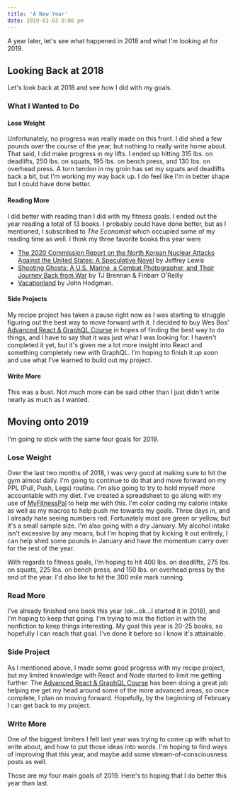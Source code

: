 ```yaml
---
title: 'A New Year'
date: 2019-01-03 8:00 pm
---
```


A year later, let's see what happened in 2018 and what I'm looking at for 2019.

## Looking Back at 2018

Let's look back at 2018 and see how I did with my goals.

### What I Wanted to Do

#### Lose Weight

Unfortunately, no progress was really made on this front. I did shed a few pounds over the course of the year, but nothing to really write home about. That said, I did make progress in my lifts. I ended up hitting 315 lbs. on deadlifts, 250 lbs. on squats, 195 lbs. on bench press, and 130 lbs. on overhead press. A torn tendon in my groin has set my squats and deadlifts back a bit, but I'm working my way back up. I do feel like I'm in better shape but I could have done better.

#### Reading More

I did better with reading than I did with my fitness goals. I ended out the year reading a total of 13 books. I probably could have done better, but as I mentioned, I subscribed to _The Economist_ which occupied some of my reading time as well. I think my three favorite books this year were

-   [The 2020 Commission Report on the North Korean Nuclear Attacks Against the United States: A Speculative Novel](https://www.amazon.com/gp/product/B079VDR6HM) by Jeffrey Lewis
-   [Shooting Ghosts: A U.S. Marine, a Combat Photographer, and Their Journey Back from War](https://www.amazon.com/gp/product/B01N1RRDMH) by TJ Brennan &amp; Finbarr O'Reilly
-   [Vacationland](https://www.amazon.com/gp/product/B06VTV2899) by John Hodgman.

#### Side Projects

My recipe project has taken a pause right now as I was starting to struggle figuring out the best way to move forward with it. I decided to buy Wes Bos' [Advanced React &amp; GraphQL Course](https://advancedreact.com/) in hopes of finding the best way to do things, and I have to say that it was just what I was looking for. I haven't completed it yet, but it's given me a lot more insight into React and something completely new with GraphQL. I'm hoping to finish it up soon and use what I've learned to build out my project.

#### Write More

This was a bust. Not much more can be said other than I just didn't write nearly as much as I wanted.

## Moving onto 2019

I'm going to stick with the same four goals for 2019.

### Lose Weight

Over the last two months of 2018, I was very good at making sure to hit the gym almost daily. I'm going to continue to do that and move forward on my PPL (Pull, Push, Legs) routine. I'm also going to try to hold myself more accountable with my diet. I've created a spreadsheet to go along with my use of [MyFitnessPal](https://www.myfitnesspal.com) to help me with this. I'm color coding my calorie intake as well as my macros to help push me towards my goals. Three days in, and I already hate seeing numbers red. Fortunately most are green or yellow, but it's a small sample size. I'm also going with a dry January. My alcohol intake isn't excessive by any means, but I'm hoping that by kicking it out entirely, I can help shed some pounds in January and have the momentum carry over for the rest of the year.

With regards to fitness goals, I'm hoping to hit 400 lbs. on deadlifts, 275 lbs. on squats, 225 lbs. on bench press, and 150 lbs. on overhead press by the end of the year. I'd also like to hit the 300 mile mark running.

### Read More

I've already finished one book this year (ok...ok...I started it in 2018), and I'm hoping to keep that going. I'm trying to mix the fiction in with the nonfiction to keep things interesting. My goal this year is 20-25 books, so hopefully I can reach that goal. I've done it before so I know it's attainable.

### Side Project

As I mentioned above, I made some good progress with my recipe project, but my limited knowledge with React and Node started to limit me getting further. The [Advanced React &amp; GraphQL Course](https://advancedreact.com/) has been doing a great job helping me get my head around some of the more advanced areas, so once complete, I plan on moving forward. Hopefully, by the beginning of February I can get back to my project.

### Write More

One of the biggest limiters I felt last year was trying to come up with what to write about, and how to put those ideas into words. I'm hoping to find ways of improving that this year, and maybe add some stream-of-consciousness posts as well.

Those are my four main goals of 2019. Here's to hoping that I do better this year than last.
